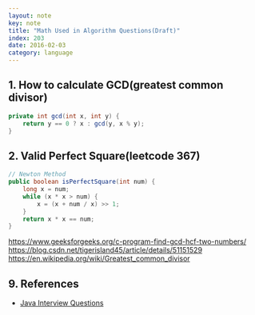 ```yaml
---
layout: note
key: note
title: "Math Used in Algorithm Questions(Draft)"
index: 203
date: 2016-02-03
category: language
---
```


## 1. How to calculate GCD(greatest common divisor)

```java
private int gcd(int x, int y) {
    return y == 0 ? x : gcd(y, x % y);
}
```

## 2. Valid Perfect Square(leetcode 367)
```java
// Newton Method
public boolean isPerfectSquare(int num) {
    long x = num;
    while (x * x > num) {
        x = (x + num / x) >> 1;
    }
    return x * x == num;
}
```

https://www.geeksforgeeks.org/c-program-find-gcd-hcf-two-numbers/
https://blog.csdn.net/tigerisland45/article/details/51151529
https://en.wikipedia.org/wiki/Greatest_common_divisor
## 9. References
* [Java Interview Questions](https://www.tutorialspoint.com/java/java_interview_questions.htm)
